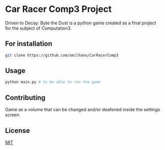 # Car Racer Comp3 Project

Driven to Decay: Byte the Dust is a python game created as a final project for the subject of Computation3.

## For installation

```bash
git clone https://github.com/omilhano/CarRacerComp3
```

## Usage

```python
python main.py # to be able to run the game
```

## Contributing

Game as a volume that can be changed and/or deafened inside the settings screen.

## License

[MIT](https://choosealicense.com/licenses/mit/)
